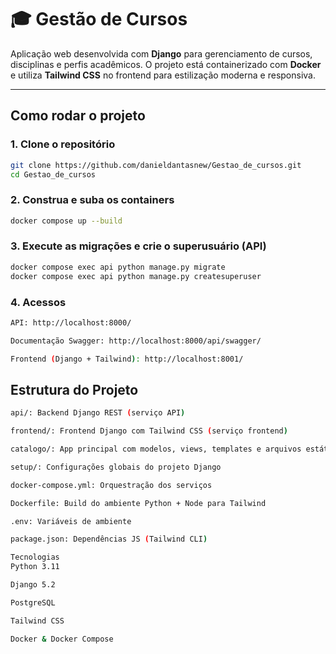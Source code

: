 # 🎓 Gestão de Cursos

Aplicação web desenvolvida com **Django** para gerenciamento de cursos, disciplinas e perfis acadêmicos. O projeto está containerizado com **Docker** e utiliza **Tailwind CSS** no frontend para estilização moderna e responsiva.

---

## Como rodar o projeto

### 1. Clone o repositório
```bash
git clone https://github.com/danieldantasnew/Gestao_de_cursos.git
cd Gestao_de_cursos
```

### 2. Construa e suba os containers
```bash
docker compose up --build
```

### 3. Execute as migrações e crie o superusuário (API)
```bash
docker compose exec api python manage.py migrate
docker compose exec api python manage.py createsuperuser
```

### 4. Acessos
```bash
API: http://localhost:8000/

Documentação Swagger: http://localhost:8000/api/swagger/

Frontend (Django + Tailwind): http://localhost:8001/

```

## Estrutura do Projeto
```bash
api/: Backend Django REST (serviço API)

frontend/: Frontend Django com Tailwind CSS (serviço frontend)

catalogo/: App principal com modelos, views, templates e arquivos estáticos

setup/: Configurações globais do projeto Django

docker-compose.yml: Orquestração dos serviços

Dockerfile: Build do ambiente Python + Node para Tailwind

.env: Variáveis de ambiente

package.json: Dependências JS (Tailwind CLI)

Tecnologias
Python 3.11

Django 5.2

PostgreSQL

Tailwind CSS

Docker & Docker Compose

```